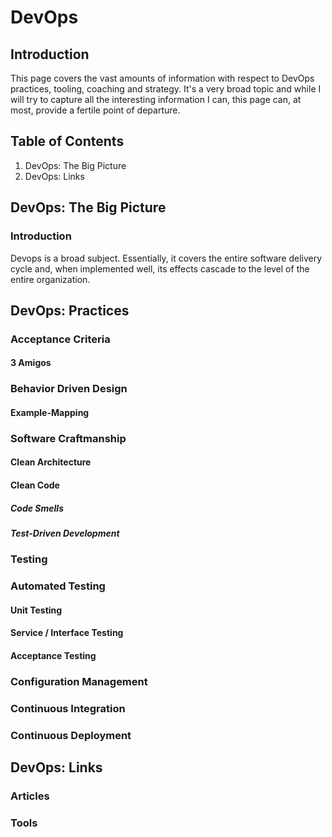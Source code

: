 # DevOps## IntroductionThis page covers the vast amounts of information with respect to DevOps practices, tooling, coaching and strategy. It's a very broad topic and while I will try to capture all the interesting information I can, this page can, at most, provide a fertile point of departure.## Table of Contents1. DevOps: The Big Picture1. DevOps: Links## DevOps: The Big Picture### IntroductionDevops is a broad subject. Essentially, it covers the entire software delivery cycle and, when implemented well, its effects cascade to the level of the entire organization. ## DevOps: Practices### Acceptance Criteria#### 3 Amigos### Behavior Driven Design#### Example-Mapping### Software Craftmanship#### Clean Architecture#### Clean Code ##### Code Smells##### Test-Driven Development### Testing### Automated Testing#### Unit Testing#### Service / Interface Testing#### Acceptance Testing### Configuration Management### Continuous Integration### Continuous Deployment## DevOps: Links### Articles### Tools